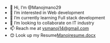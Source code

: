 - 👋 Hi, I’m @Manojmano29
- 👀 I’m interested in Web development
- 🌱 I’m currently learning Full stack development
- 💞️ I’m looking to collaborate on IT industry
- 📫 Reach me at vsmanoj14@gmail.com
- 😊 Look up my Resume[Manojresume.docx](https://github.com/Manojmano29/Manojmano29/files/10558004/Manojresume.docx)

<!---
Manojmano29 is a ✨ special ✨ repository because its `README.md` (this file) appears on your GitHub profile.
You can click the Preview link to take a look at your changes.
--->
